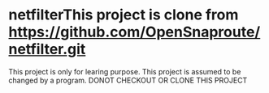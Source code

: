 # netfilterThis project is clone from https://github.com/OpenSnaproute/netfilter.git 
This project is only for learing purpose.
This project is assumed to be changed by a program. 
DONOT CHECKOUT OR CLONE THIS PROJECT
